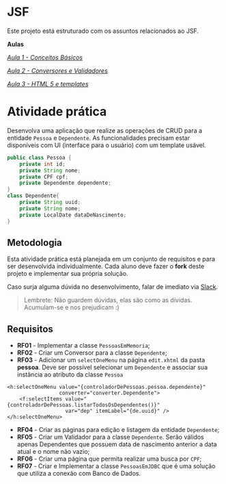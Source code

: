 # JSF

Este projeto está estruturado com os assuntos relacionados ao JSF.

**Aulas**

*[Aula 1 - Conceitos Básicos ](https://github.com/ifpb-disciplinas-2020-2/ads-dac-jsf/commit/566935d9b22b5a939990def346c117bdea4d51ae)*

*[Aula 2 - Conversores e Validadores ](https://github.com/ifpb-disciplinas-2020-2/ads-dac-jsf/commit/ba47c7cecdefc39cf47a7aacca2743b7e068be73)*

*[Aula 3 - HTML 5 e templates ](https://github.com/ifpb-disciplinas-2020-2/ads-dac-jsf/commit/1447cd0e40d024f88ca61bac67e784dcfd81a49b)*


# Atividade prática

Desenvolva uma aplicação que realize as operações de CRUD para a entidade `Pessoa` e `Dependente`. 
As funcionalidades precisam estar disponíveis com UI (interface para o usuário) com um template usável.

```java
public class Pessoa {
    private int id;
    private String nome;
    private CPF cpf;
    private Dependente dependente;
}
class Dependente{
    private String uuid;
    private String nome;
    private LocalDate dataDeNascimento;
}
```
## Metodologia

Esta atividade prática está planejada em um conjunto de requisitos e para ser desenvolvida individualmente. 
Cada aluno deve fazer o __fork__ deste projeto e implementar sua própria solução. 

Caso surja alguma dúvida no desenvolvimento, falar de imediato via [Slack](https://ifpb-dac-2020-2.slack.com/archives/C01LWJK7P8F). 
> Lembrete: Não guardem dúvidas, elas são como as dívidas. Acumulam-se e nos prejudicam :)
 

## Requisitos

* **RF01** - Implementar a classe `PessoasEmMemoria`; 
* **RF02** - Criar um Conversor para a classe `Dependente`; 
* **RF03** - Adicionar um `selectOneMenu` na página `edit.xhtml` da pasta __pessoa__. 
Deve ser possível selecionar um `Dependente` e associar sua instância ao atributo da classe `Pessoa` 
```
<h:selectOneMenu value="{controladorDePessoas.pessoa.dependente}" 
                 converter="converter.Dependente">
    <f:selectItems value="{controladorDePessoas.listarTodosOsDependentes()}"
                   var="dep" itemLabel="{de.uuid}" />
</h:selectOneMenu>
```
* **RF04** - Criar as páginas para edição e listagem da entidade `Dependente`; 
* **RF05** - Criar um Validador para a classe `Dependente`. Serão válidos apenas Dependentes que possuem data de nascimento anterior a data atual e o nome não vazio; 
* **RF06** - Criar uma página que permita realizar uma busca por `CPF`; 
* **RF07** - Criar e Implementar a classe `PessoasEmJDBC` que é uma solução que utiliza a conexão com Banco de Dados. 